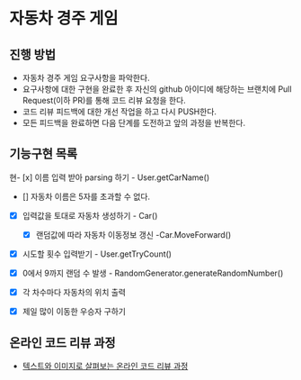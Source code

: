 # 자동차 경주 게임
## 진행 방법
* 자동차 경주 게임 요구사항을 파악한다.
* 요구사항에 대한 구현을 완료한 후 자신의 github 아이디에 해당하는 브랜치에 Pull Request(이하 PR)를 통해 코드 리뷰 요청을 한다.
* 코드 리뷰 피드백에 대한 개선 작업을 하고 다시 PUSH한다.
* 모든 피드백을 완료하면 다음 단계를 도전하고 앞의 과정을 반복한다.

## 기능구현 목록
현- [x] 이름 입력 받아 parsing 하기 - User.getCarName()
  - [] 자동차 이름은 5자를 초과할 수 없다.
- [x] 입력값을 토대로 자동차 생성하기 - Car()
  - [x] 랜덤값에 따라 자동차 이동정보 갱신 -Car.MoveForward()
- [x] 시도할 횟수 입력받기 - User.getTryCount()
- [x] 0에서 9까지 랜덤 수 발생 - RandomGenerator.generateRandomNumber()
- [x] 각 차수마다 자동차의 위치 출력
- [x] 제일 많이 이동한 우승자 구하기



## 온라인 코드 리뷰 과정
* [텍스트와 이미지로 살펴보는 온라인 코드 리뷰 과정](https://github.com/next-step/nextstep-docs/tree/master/codereview)
